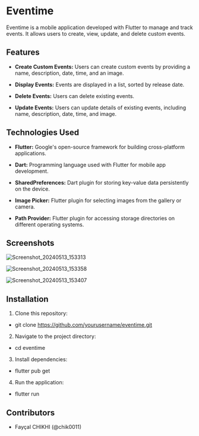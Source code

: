 # Eventime

Eventime is a mobile application developed with Flutter to manage and track events. It allows users to create, view, update, and delete custom events.

## Features

- **Create Custom Events:** Users can create custom events by providing a name, description, date, time, and an image.

- **Display Events:** Events are displayed in a list, sorted by release date.

- **Delete Events:** Users can delete existing events.

- **Update Events:** Users can update details of existing events, including name, description, date, time, and image.

## Technologies Used

- **Flutter:** Google's open-source framework for building cross-platform applications.

- **Dart:** Programming language used with Flutter for mobile app development.

- **SharedPreferences:** Dart plugin for storing key-value data persistently on the device.

- **Image Picker:** Flutter plugin for selecting images from the gallery or camera.

- **Path Provider:** Flutter plugin for accessing storage directories on different operating systems.

## Screenshots

![Screenshot_20240513_153313](https://github.com/chik0011/eventime/assets/62330280/6248aa28-a594-4721-9435-7e12ba8776c9)

![Screenshot_20240513_153358](https://github.com/chik0011/eventime/assets/62330280/3c61e7ba-e8a7-4c9e-968d-890223b242d6)

![Screenshot_20240513_153407](https://github.com/chik0011/eventime/assets/62330280/f5cc427c-05cd-4837-bee2-7b798af56570)

## Installation

1. Clone this repository:
- git clone https://github.com/yourusername/eventime.git

2. Navigate to the project directory:
- cd eventime

3. Install dependencies:
- flutter pub get

4. Run the application:
- flutter run

## Contributors

- Fayçal CHIKHI (@chik0011)

